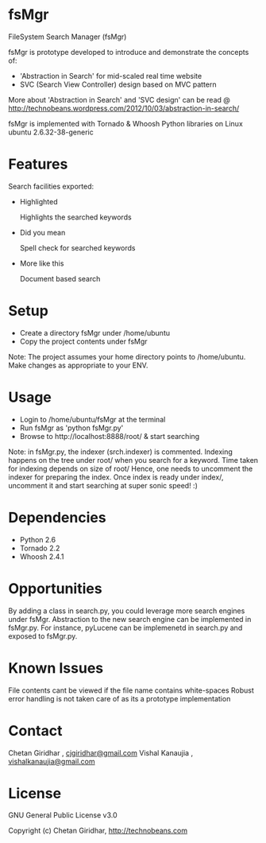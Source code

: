 fsMgr
=====

FileSystem Search Manager (fsMgr)

fsMgr is prototype developed to introduce and demonstrate the concepts of: 
- 'Abstraction in Search' for mid-scaled real time website
- SVC (Search View Controller) design based on MVC pattern

More about 'Abstraction in Search' and 'SVC design' can be read @ http://technobeans.wordpress.com/2012/10/03/abstraction-in-search/

fsMgr is implemented with Tornado & Whoosh Python libraries on Linux ubuntu 2.6.32-38-generic

Features
========
Search facilities exported:

- Highlighted

	Highlights the searched keywords

- Did you mean

	Spell check for searched keywords
 
- More like this

	Document based search

Setup
=====

- Create a directory fsMgr under /home/ubuntu
- Copy the project contents under fsMgr

Note: The project assumes your home directory points to /home/ubuntu. Make changes as appropriate to your ENV.

Usage
=====
- Login to /home/ubuntu/fsMgr at the terminal
- Run fsMgr as 'python fsMgr.py'
- Browse to http://localhost:8888/root/ & start searching

Note: in fsMgr.py, the indexer (srch.indexer) is commented.
Indexing happens on the tree under root/ when you search for a keyword. Time taken for indexing depends on size of root/
Hence, one needs to uncomment the indexer for preparing the index.
Once index is ready under index/, uncomment it and start searching at super sonic speed! :)

Dependencies
============
- Python 2.6
- Tornado 2.2
- Whoosh 2.4.1

Opportunities
=============

By adding a class in search.py, you could leverage more search engines under fsMgr.
Abstraction to the new search engine can be implemented in fsMgr.py. 
For instance, pyLucene can be implemenetd in search.py and exposed to fsMgr.py.


Known Issues
============
File contents cant be viewed if the file name contains white-spaces
Robust error handling is not taken care of as its a prototype implementation

Contact
=======

Chetan Giridhar , cjgiridhar@gmail.com
Vishal Kanaujia , vishalkanaujia@gmail.com

License
=======
GNU General Public License v3.0

Copyright (c) Chetan Giridhar, http://technobeans.com
